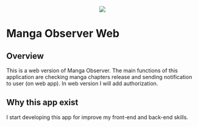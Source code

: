 <p align="center">
  <img src="https://github.com/Yokotes/manga-observer-web/blob/master/nginx/public/github.png">
</p>

# Manga Observer Web

## Overview

This is a web version of Manga Observer. The main functions of this application are checking manga chapters release and sending notification to user (on web app). In web version I will add authorization.

## Why this app exist

I start developing this app for improve my front-end and back-end skills.

